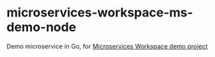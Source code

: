 # microservices-workspace-ms-demo-node
Demo microservice in Go, for [Microservices Workspace demo project](https://github.com/inadarei/microservices-workspace)
